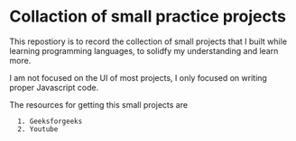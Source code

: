 # Collaction of small practice projects 

This repostiory is to record the collection of small projects that I built while learning programming languages, to solidfy my understanding and learn more.  

I am not focused on the UI of most projects, I only focused on writing proper Javascript code.

The resources for getting this small projects are  

      1. Geeksforgeeks  
      2. Youtube
